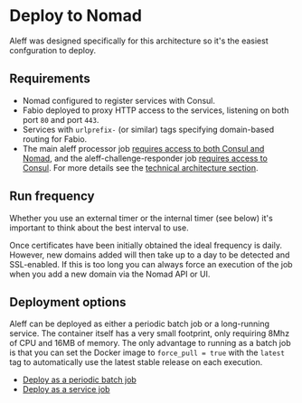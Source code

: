 # Deploy to Nomad

Aleff was designed specifically for this architecture so it's the easiest confguration to deploy.

## Requirements

* Nomad configured to register services with Consul.
* Fabio deployed to proxy HTTP access to the services, listening on both port <code>80</code> and port <code>443</code>.
* Services with <code>urlprefix-</code> (or similar) tags specifying domain-based routing for Fabio.
* The main aleff processor job [requires access to both Consul and Nomad](../technical-architecture/aleff-processor/#access-requirements), and the aleff-challenge-responder job [requires access to Consul](../technical-architecture/aleff-challenge-responder/#access-requirements). For more details see the [technical architecture section](../technical-architecture/).

## Run frequency

Whether you use an external timer or the internal timer (see below) it's important to think about the best interval to use.

Once certificates have been initially obtained the ideal frequency is daily. However, new domains added will then take up to a day to be detected and SSL-enabled. If this is too long you can always force an execution of the job when you add a new domain via the Nomad API or UI.

## Deployment options

Aleff can be deployed as either a periodic batch job or a long-running service. The container itself has a very small footprint, only requiring 8Mhz of CPU and 16MB of memory. The only advantage to running as a batch job is that you can set the Docker image to <code>force_pull = true</code> with the <code>latest</code> tag to automatically use the latest stable release on each execution.

* [Deploy as a periodic batch job](batch/)
* [Deploy as a service job](service/)
